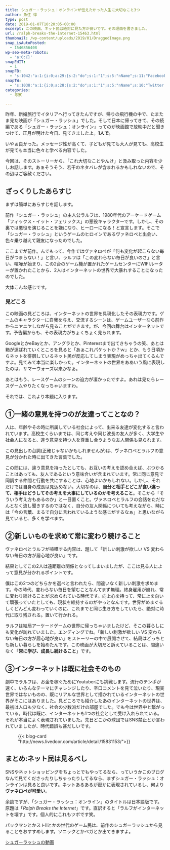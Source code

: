 ```yaml
---
title: シュガー・ラッシュ：オンラインが伝えたかった人生に大切なこと3つ
author: 魚住 惇
type: post
date: 2019-01-07T10:20:05+00:00
excerpt: この映画、ネット民は絶対に見た方が良いです。その理由を書きました。
url: /ralph-breaks-the-internet-15463.html
thumbnail: /wp-content/uploads/2019/01/DraggedImage.png
snap_isAutoPosted:
  - 1546856408
wp-seo-meta-robots:
  - 'a:0:{}'
snapEdIT:
  - 1
snapFB:
  - 's:1042:"a:1:{i:0;a:29:{s:2:"do";s:1:"1";s:5:"nName";s:11:"Facebook #0";s:9:"msgFormat";s:51:"ブログを更新しました！%TITLE% %SITENAME%";s:6:"appKey";s:35:"x5g9aw2d4v22454x2w294d444a4p2b4u2z2";s:6:"appSec";s:69:"d3h0au284x2i5b4s224h5e414a4p2m5z2y2u2k584x24474e4w2p2y2d4w244q2748484";s:8:"postType";s:1:"A";s:8:"apiToUse";s:4:"fbfb";s:7:"fltrsOn";i:0;s:5:"fltrs";a:0:{}s:7:"proxyOn";i:0;s:7:"useSURL";i:0;s:1:"v";i:350;s:3:"tpt";s:0:"";s:4:"pgID";s:15:"627487850654942";s:6:"imgUpl";s:1:"T";s:10:"riComments";i:0;s:12:"riCommentsAA";i:0;s:5:"proxy";a:2:{s:5:"proxy";s:0:"";s:2:"up";s:0:"";}s:9:"wpImgSize";s:4:"full";s:5:"glpid";s:0:"";s:4:"uMsg";s:0:"";s:11:"accessToken";s:175:"EAAMjGZBx2DIABAK9Shrq8A1facZBzmI7j4gQptvfrvrC0QRXFBjndKxoJdk1x3YCLY5zT01ivVoEhYZCv0wO4N4WlEb8wNRBgIgy8OvpQQfV1zmMs4Tfgs9r2rrWnoya0gsx9AgvoAlPCKCha6ZAYq5mszCg54MRDGptJQ0xegZDZD";s:8:"authUser";s:15:"627487850654942";s:12:"authUserName";s:10:"Jun Uozumi";s:9:"isAutoImg";s:1:"A";s:8:"imgToUse";s:0:"";s:9:"isAutoURL";s:1:"A";s:8:"urlToUse";s:0:"";s:4:"doFB";i:0;}}";'
snapTW:
  - 's:1038:"a:1:{i:0;a:28:{s:2:"do";s:1:"1";s:5:"nName";s:10:"Twitter #0";s:9:"msgFormat";s:40:"記事を書きました: %TITLE%  %URL%";s:6:"appKey";s:55:"x5g9a2494h465u554l434265454e306b4j4m474q3o3w5r4h3a3b4r3";s:6:"appSec";s:105:"d3h0ak37413l546f4u25615i4n4j3p4w384o305r3l336s5d4i4n4u3q354p3u2o4p433o50325b4m4f4r3s463t454y534r3s3l57406";s:7:"fltrsOn";i:0;s:5:"fltrs";a:0:{}s:7:"proxyOn";i:0;s:7:"useSURL";i:0;s:1:"v";i:350;s:5:"twURL";s:29:"https://twitter.com/jun3010me";s:11:"accessToken";s:50:"67790051-Zy1o3Z7D9ONCVqKqdP2QPAIhGVwkCADeltfZN9dth";s:14:"accessTokenSec";s:45:"k94u64BhC2TPT95vmy98nXsz1WUVhQEFSW2qnZM46Q5z1";s:5:"tw140";i:0;s:10:"riComments";i:0;s:11:"riCommentsM";i:0;s:12:"riCommentsAA";i:0;s:8:"attchImg";s:1:"1";s:9:"wpImgSize";s:4:"full";s:8:"isPosted";s:1:"1";s:4:"pgID";s:19:"1082220335389274113";s:7:"postURL";s:56:"https://twitter.com/jun3010me/status/1082220335389274113";s:5:"pDate";s:19:"2019-01-07 10:20:09";s:9:"isAutoImg";s:1:"A";s:8:"imgToUse";s:0:"";s:9:"isAutoURL";s:1:"A";s:8:"urlToUse";s:0:"";s:4:"doTW";i:0;}}";'
categories:
  - 考察

---
```

昨年、新婚旅行でイタリアへ行ってきたんですが、帰りの飛行機の中で、たまたま見た映画が「シュガー・ラッシュ」でした。そして日本に帰ってきて、その続編である「シュガー・ラッシュ：オンライン」ってのが映画館で放映中だと聞きつけて、正月が明けた今日、見てきましたよ。**1人で。**

いやぁ良かった。メッセージ性が高くて、子どもが見ても大人が見ても、高校生が見ても本当に色々と学べる内容でした。

今回は、そのストーリーから、「これ大切なことやんけ」と汲み取った内容を少しお話します。あぁそうそう、若干のネタバレが含まれるかもしれないので、その辺はご容赦ください。

## ざっくりしたあらすじ

まずは簡単にあらすじを話します。

前作「シュガー・ラッシュ」の主人公ラルフは、1980年代のアーケードゲーム「フィックス・イット・フェリックス」の悪役キャラクターです。しかし、その裏では悪役を演じることを嫌になり、ヒーローになる！と宣言します。そこで「シュガー・ラッシュ」というゲームのヒロインであるヴァネロペと出会い、色々乗り越えて親友になったのでした。

ここまでが前作。んでもって、今作ではヴァネロペが「何も変化が起こらない毎日がつまらない！」と言い、ラルフは「この変わらない毎日が良いのさ」と言い、喧嘩が始まり、この2台のゲーム機が置かれたゲームセンターにWIFIルーターが置かれたことから、2人はインターネットの世界で大暴れすることになったのでした。

大体こんな感じです。

### 見どころ

この映画の見どころは、インターネットの世界を具現化したその表現力です。ゲームのキャラクターに自我を与え、交流するシーンは、ゲームユーザーなら前作からニヤニヤしながら見ることができます。が、今回の舞台はインターネットです。予告編からも、その表現力がちょくちょく見られます。

GoogleとかeBayとか、アングラとか、Pinterestまで出てきちゃうの笑、あとは箱が運ばれていくところを見ると「あぁこれパケットか？ｗ」とか、もう日頃からネットを徘徊しているネット民が反応してしまう表現がめっちゃ出てくるんですよ。見てみて本当に楽しかった。インターネットの世界をああいう風に表現したのは、サマーウォーズ以来かなぁ。

あとはもう、レースゲームのシーンの迫力が凄かったですよ。あれは見たらレースゲームやりたくなっちゃいますわ。

それでは、これより本題に入ります。

## ①一緒の意見を持つのが友達ってことなの？

人は、年齢やその時に所属している社会によって、出来る友達が変化すると言われています。高校生くらいまでは、同じ考えや同じ波長の友人が多く、大学生や社会人になると、違う意見を持つ人を尊重し合うような友人関係も見られます。

この見出しの台詞(正確じゃないかもしれませんが)は、ヴァネロペとラルフの意見が分かれた時に出てきた言葉でした。

この問には、違う意見を持ったとしても、お互いの考えを認め合えば、ぶつかることはあっても、友人であるという意味合いが含まれています。常に同じ意見で同調する仲間と行動を共にすることは、心地よいかもしれない。しかし、それだけでは自身の成長は見込めない。大切なのは、**自分と相手とどこが食い違って、相手はどうしてその考えを大事にしているのかを考えること**。そこから「そういう考え方もあるのか」と一目置くこと。ヴァネロペとラルフの会話をただなんとなく流し聞きするのではなく、自分の友人関係についても考えながら、時には「<span class="smb-highlighter">今の言葉、まるで自分に言われているような感じがするなぁ</span>」と思いながら見ていると、多くを学べます。

## ②新しいものを求めて常に変わり続けること

ヴァネロペとラルフが喧嘩する内容は、題して「<span class="smb-highlighter">新しい刺激が欲しい VS 変わらない毎日の方が居心地が良い</span>」です。

結果としてこの2人は遠距離の関係となってしまいましたが、ここは見る人によって意見が分かれるポイントです。

僕はこの2つのどちらかを選べと言われたら、間違いなく新しい刺激を求めます。今の時代、変わらない毎日を望むことなんてまず無理。終身雇用が崩れ、常に変わり続けることが求められている時代です。向上心を持って、常に上を向いて頑張っていたとしても、現状を維持するのがやっとなんです。世界がめまぐるしくどんどん変わっていくのに、これまでと同じ生き方をしていたら、絶対に時代に取り残される。置いて行かれる。

ラルフは結局アーケードゲームの世界に帰っちゃいましたけど、そこの暮らしにも変化が訪れていました。エンディングでね。「新しい刺激が欲しい VS 変わらない毎日の方が居心地が良い」をストーリーの中で展開させて、結局はどっちとも新しい暮らしを始めたんです。この映画が大切だと訴えていることは、間違いなく「**常に学び、成長し続けること**」です。

## ③インターネットは既に社会そのもの

劇中でラルフは、お金を稼ぐためにYoutuberにも挑戦します。流行のテンポが速く、いろんなテーマにチャレンジしたり、辛口コメントを見て泣いたり、現実世界ではないものの、既にリアルな世界として描かれているインターネットの世界がそこにはありました。見どころでも紹介したあのインターネットの世界は、最初は人口も少なく、社会の少数派だけの部屋でした。でも今は世界中と繋がっている。時代は既に、インターネットも1つの社会として受け入れられている。それが本当によく表現されていました。先日どこかの球団ではSNS禁止とか言われていましたが、時代錯誤も甚だしいです。<figure class="wp-block-embed is-type-rich is-provider-wp-oembed-blog-card-handler">

<div class="wp-block-embed__wrapper">
  {{< blog-card "http://news.livedoor.com/article/detail/15831153/">}}
</div></figure> 

## まとめ:ネット民は見るべし

SNSやネットショッピングをちょっとでもやってるなら、っていうかこのブログなんて見てくださったりしちゃったりしてるなら、まずシュガー・ラッシュ：オンラインは見ると良いです。ネットあるあるが密かに表現されているし、何より**ヴァネロペが可愛い**。

余談ですが、「シュガー・ラッシュ：オンライン」のタイトルは日本語版です。原題は「_<span class="smb-highlighter">Ralph Breaks the Internet</span>_」です。直訳すると「ラルフがインターネットを壊す」です。個人的にこれもツボです笑。  


パックマンとかストIIとかの世代のゲーム民は、前作のシュガーラッシュから見ることをおすすめします。ソニックとかベガとか出てきますよ。

<a target="_blank" href="https://www.amazon.co.jp/%E3%82%B7%E3%83%A5%E3%82%AC%E3%83%BC%E3%83%BB%E3%83%A9%E3%83%83%E3%82%B7%E3%83%A5-%E5%90%B9%E6%9B%BF%E7%89%88-%E5%B1%B1%E5%AF%BA-%E5%AE%8F%E4%B8%80/dp/B00FCALTIK/ref=sr_1_1?ie=UTF8&qid=1546855863&sr=8-1&keywords=%E3%82%B7%E3%83%A5%E3%82%AC%E3%83%BC%E3%83%A9%E3%83%83%E3%82%B7%E3%83%A5&#038;_encoding=UTF8&#038;tag=jn050191-22&#038;linkCode=ur2&#038;linkId=06c12b5faaa33d070188532641628d2e&#038;camp=247&#038;creative=1211">シュガーラッシュの動画</a><img decoding="async" loading="lazy" src="//ir-jp.amazon-adsystem.com/e/ir?t=jn050191-22&#038;l=ur2&#038;o=9" width="1" height="1" border="0" alt="" style="border:none !important; margin:0px !important;" />